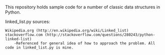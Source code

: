 This repository holds sample code for a number of classic data structures in Python.

linked_list.py sources:

    Wikipedia.org (http://en.wikipedia.org/wiki/Linked_list)
    stackoverflow.com (http://stackoverflow.com/questions/280243/python-linked-list)
        -Referenced for general idea of how to approach the problem. All code in linked_list.py is mine.